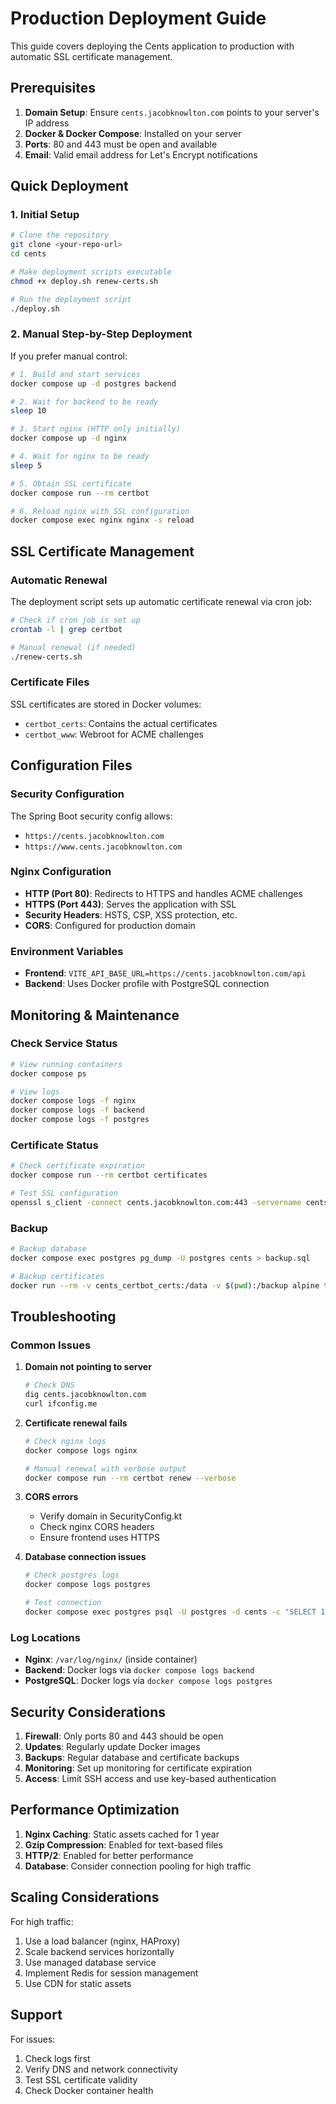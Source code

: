# Production Deployment Guide

This guide covers deploying the Cents application to production with automatic SSL certificate management.

## Prerequisites

1. **Domain Setup**: Ensure `cents.jacobknowlton.com` points to your server's IP address
2. **Docker & Docker Compose**: Installed on your server
3. **Ports**: 80 and 443 must be open and available
4. **Email**: Valid email address for Let's Encrypt notifications

## Quick Deployment

### 1. Initial Setup

```bash
# Clone the repository
git clone <your-repo-url>
cd cents

# Make deployment scripts executable
chmod +x deploy.sh renew-certs.sh

# Run the deployment script
./deploy.sh
```

### 2. Manual Step-by-Step Deployment

If you prefer manual control:

```bash
# 1. Build and start services
docker compose up -d postgres backend

# 2. Wait for backend to be ready
sleep 10

# 3. Start nginx (HTTP only initially)
docker compose up -d nginx

# 4. Wait for nginx to be ready
sleep 5

# 5. Obtain SSL certificate
docker compose run --rm certbot

# 6. Reload nginx with SSL configuration
docker compose exec nginx nginx -s reload
```

## SSL Certificate Management

### Automatic Renewal

The deployment script sets up automatic certificate renewal via cron job:

```bash
# Check if cron job is set up
crontab -l | grep certbot

# Manual renewal (if needed)
./renew-certs.sh
```

### Certificate Files

SSL certificates are stored in Docker volumes:
- `certbot_certs`: Contains the actual certificates
- `certbot_www`: Webroot for ACME challenges

## Configuration Files

### Security Configuration

The Spring Boot security config allows:
- `https://cents.jacobknowlton.com`
- `https://www.cents.jacobknowlton.com`

### Nginx Configuration

- **HTTP (Port 80)**: Redirects to HTTPS and handles ACME challenges
- **HTTPS (Port 443)**: Serves the application with SSL
- **Security Headers**: HSTS, CSP, XSS protection, etc.
- **CORS**: Configured for production domain

### Environment Variables

- **Frontend**: `VITE_API_BASE_URL=https://cents.jacobknowlton.com/api`
- **Backend**: Uses Docker profile with PostgreSQL connection

## Monitoring & Maintenance

### Check Service Status

```bash
# View running containers
docker compose ps

# View logs
docker compose logs -f nginx
docker compose logs -f backend
docker compose logs -f postgres
```

### Certificate Status

```bash
# Check certificate expiration
docker compose run --rm certbot certificates

# Test SSL configuration
openssl s_client -connect cents.jacobknowlton.com:443 -servername cents.jacobknowlton.com
```

### Backup

```bash
# Backup database
docker compose exec postgres pg_dump -U postgres cents > backup.sql

# Backup certificates
docker run --rm -v cents_certbot_certs:/data -v $(pwd):/backup alpine tar czf /backup/certs-backup.tar.gz -C /data .
```

## Troubleshooting

### Common Issues

1. **Domain not pointing to server**
   ```bash
   # Check DNS
   dig cents.jacobknowlton.com
   curl ifconfig.me
   ```

2. **Certificate renewal fails**
   ```bash
   # Check nginx logs
   docker compose logs nginx
   
   # Manual renewal with verbose output
   docker compose run --rm certbot renew --verbose
   ```

3. **CORS errors**
   - Verify domain in SecurityConfig.kt
   - Check nginx CORS headers
   - Ensure frontend uses HTTPS

4. **Database connection issues**
   ```bash
   # Check postgres logs
   docker compose logs postgres
   
   # Test connection
   docker compose exec postgres psql -U postgres -d cents -c "SELECT 1;"
   ```

### Log Locations

- **Nginx**: `/var/log/nginx/` (inside container)
- **Backend**: Docker logs via `docker compose logs backend`
- **PostgreSQL**: Docker logs via `docker compose logs postgres`

## Security Considerations

1. **Firewall**: Only ports 80 and 443 should be open
2. **Updates**: Regularly update Docker images
3. **Backups**: Regular database and certificate backups
4. **Monitoring**: Set up monitoring for certificate expiration
5. **Access**: Limit SSH access and use key-based authentication

## Performance Optimization

1. **Nginx Caching**: Static assets cached for 1 year
2. **Gzip Compression**: Enabled for text-based files
3. **HTTP/2**: Enabled for better performance
4. **Database**: Consider connection pooling for high traffic

## Scaling Considerations

For high traffic:
1. Use a load balancer (nginx, HAProxy)
2. Scale backend services horizontally
3. Use managed database service
4. Implement Redis for session management
5. Use CDN for static assets

## Support

For issues:
1. Check logs first
2. Verify DNS and network connectivity
3. Test SSL certificate validity
4. Check Docker container health
